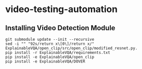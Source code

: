 # video-testing-automation

## Installing Video Detection Module
```
git submodule update --init --recursive
sed -i "" "92s/return x\[0\]/return x/" ExplainableVQA/open_clip/src/open_clip/modified_resnet.py.
pip install -r ExplainableVQA/requirements.txt
pip install -e ExplainableVQA/open_clip
pip install -e ExplainableVQA/DOVER
```
